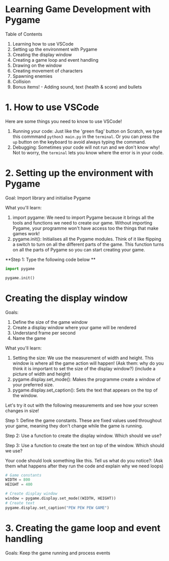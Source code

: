 # Learning Game Development with Pygame

Table of Contents
1. Learning how to use VSCode
2. Setting up the environment with Pygame
3. Creating the display window
4. Creating a game loop and event handling
5. Drawing on the window
6. Creating movement of characters
7. Spawning enemies
8. Collision
9. Bonus items! - Adding sound, text (health & score) and bullets

# 1. How to use VSCode

Here are some things you need to know to use VSCode!

1. Running your code: Just like the 'green flag' button on Scratch, we type this commmand ``` python3 main.py ``` in the ```terminal```. Or you can press the ``` up ``` button on the keyboard to avoid always typing the command.
2. Debugging: Sometimes your code will not run and we don't know why! Not to worry, the ```terminal``` lets you know where the error is in your code. 


# 2. Setting up the environment with Pygame
Goal: Import library and initialise Pygame

What you'll learn:
1. import pygame: We need to import Pygame because it brings all the tools and functions we need to create our game. Without importing Pygame, your programme won't have access too the things that make games work!
2. pygame.init(): Initialises all the Pygame modules. Think of it like flipping a switch to turn on all the different parts of the game. This function turns on all the parts of Pygame so you can start creating your game.

**Step 1: Type the following code below
**
```python
import pygame

pygame.init()
```
# Creating the display window
Goals: 
1. Define the size of the game window
2. Create a display window where your game will be rendered
3. Understand frame per second
4. Name the game

What you'll learn: 
1. Setting the size: We use the measurement of width and height. This window is where all the game action will happen!
   (Ask them: why do you think it is important to set the size of the display window?)
   (include a picture of width and height)
2. pygame.display.set_mode(): Makes the programme create a window of your preferred size.
3. pygame.display.set_caption(): Sets the text that appears on the top of the window. 

Let's try it out with the following measurements and see how your screen changes in size!

   Step 1: Define the game constants. These are fixed values used throughout your game, meaning they don't change while the game is running. 

   Step 2: Use a function to create the display window. Which should we use?

   Step 3: Use a function to create the text on top of the window. Which should we use?

Your code should look something like this. Tell us what do you notice?:
(Ask them what happens after they run the code and explain why we need loops)

```python
# Game constants
WIDTH = 800
HEIGHT = 400

# Create display window
window = pygame.display.set_mode((WIDTH, HEIGHT))
# Create text
pygame.display.set_caption("PEW PEW PEW GAME")
```

# 3. Creating the game loop and event handling
Goals: Keep the game running and process events





